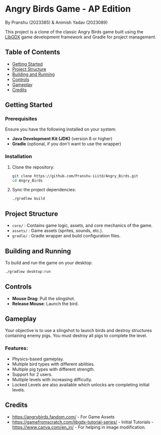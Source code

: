 # Angry Birds Game - AP Edition
By Pranshu (2023385) & Animish Yadav (2023089)

This project is a clone of the classic Angry Birds game built using the [LibGDX](https://libgdx.com/) game development framework and Gradle for project management.

## Table of Contents
- [Getting Started](#getting-started)
- [Project Structure](#project-structure)
- [Building and Running](#building-and-running)
- [Controls](#controls)
- [Gameplay](#gameplay)
- [Credits](#credits)

## Getting Started

### Prerequisites
Ensure you have the following installed on your system:
- **Java Development Kit (JDK)** (version 8 or higher)
- **Gradle** (optional, if you don't want to use the wrapper)

### Installation
1. Clone the repository:
   ```bash
   git clone https://github.com/Pranshu-iiitd/Angry_Birds.git
   cd Angry_Birds
   ```

2. Sync the project dependencies:
   ```bash
   ./gradlew build
   ```

## Project Structure

- `core/` : Contains game logic, assets, and core mechanics of the game.
- `assets/` : Game assets (sprites, sounds, etc.).
- `gradle/` : Gradle wrapper and build configuration files.

## Building and Running

To build and run the game on your desktop:
```bash
./gradlew desktop:run
```

## Controls
- **Mouse Drag**: Pull the slingshot.
- **Release Mouse**: Launch the bird.

## Gameplay

Your objective is to use a slingshot to launch birds and destroy structures containing enemy pigs. You must destroy all pigs to complete the level.

### Features:
- Physics-based gameplay.
- Multiple bird types with different abilities.
- Multiple pig types with different strength.
- Support for 2 users.
- Multiple levels with increasing difficulty.
- Locked Levels are also available which unlocks are completing initial levels.

## Credits
- https://angrybirds.fandom.com/ -  For Game Assets
- https://gamefromscratch.com/libgdx-tutorial-series/ - Initial Tutorials
-https://www.canva.com/en_in/ - For helping in image modification.
